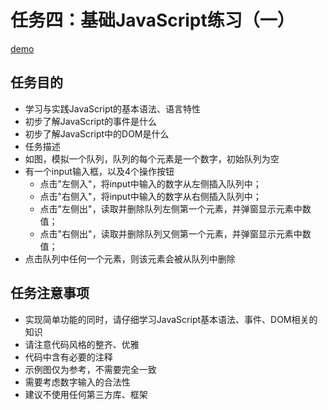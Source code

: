 # 任务四：基础JavaScript练习（一）
[demo](https://zhouxiaoyu1994.github.io/2017-IFEbinbin/task-4/index.html)
## 任务目的
- 学习与实践JavaScript的基本语法、语言特性
- 初步了解JavaScript的事件是什么
- 初步了解JavaScript中的DOM是什么
- 任务描述
- 如图，模拟一个队列，队列的每个元素是一个数字，初始队列为空
- 有一个input输入框，以及4个操作按钮
	- 点击"左侧入"，将input中输入的数字从左侧插入队列中；
	- 点击"右侧入"，将input中输入的数字从右侧插入队列中；
	- 点击"左侧出"，读取并删除队列左侧第一个元素，并弹窗显示元素中数值；
	- 点击"右侧出"，读取并删除队列又侧第一个元素，并弹窗显示元素中数值；
- 点击队列中任何一个元素，则该元素会被从队列中删除
## 任务注意事项
- 实现简单功能的同时，请仔细学习JavaScript基本语法、事件、DOM相关的知识
- 请注意代码风格的整齐、优雅
- 代码中含有必要的注释
- 示例图仅为参考，不需要完全一致
- 需要考虑数字输入的合法性
- 建议不使用任何第三方库、框架